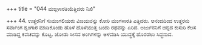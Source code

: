 +++
title = "044 ಮಙ್ಗಳಾರತಿಯೆತ್ತಿದರು ನಿಖಿ"

+++
44. ಉತ್ತರನಿಗೆ ಸುಮಂಗಲಿಯರು ವಿಜಯವನ್ನು ಕೋರಿ ಮಂಗಳಾರತಿ ಎತ್ತಿದರು. ಆನಂದದಿಂದ ಉತ್ತರನು ಸರ್ವಾಂಗ ಶೃಂಗಾರ ಮಾಡಿಕೊಂಡು ಹೊಳೆ ಹೊಳೆಯುತ್ತ ಬಂದು ರಥವನ್ನು ಏರಿದ. ಅರ್ಜುನನಿಗೆ ಚಿನ್ನದ ಕುಸುರಿ ಕೆಲಸ ಮಾಡಿದ್ದ ಕವಚವನ್ನು ಕೊಟ್ಟ. ಜೋಡು ಸೀಸದ ಅಂಗಿಗಳನ್ನು ಅಳವಡಿಸಿ ಯುದ್ಧಕ್ಕೆ ಹೊರಡಲು ಸಿದ್ಧನಾದ.